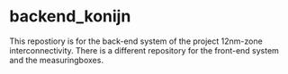 # backend_konijn
This repostiory is for the back-end system of the project 12nm-zone interconnectivity. There is a different repository for the front-end system and the measuringboxes. 
